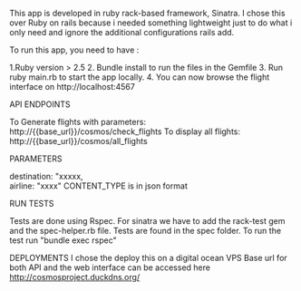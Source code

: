 This app is developed in ruby rack-based framework, Sinatra. I chose this over Ruby on rails because i needed something lightweight just to do 
what i only need and ignore the additional configurations rails add.

To run this app, you need to have :

1.Ruby version > 2.5
2. Bundle install to run the files in the Gemfile
3. Run ruby main.rb to start the app locally.
4. You can now browse the flight interface on http://localhost:4567

API ENDPOINTS

To Generate flights with parameters: http://{{base_url}}/cosmos/check_flights
To display all flights: http://{{base_url}}/cosmos/all_flights

PARAMETERS 

destination: "xxxxx, <br>
airline: "xxxx" 
CONTENT_TYPE is in json format


RUN TESTS

Tests are done using Rspec. For sinatra we have to add the rack-test gem and the spec-helper.rb file. Tests are found in the spec folder.
To run the test run "bundle exec rspec"

DEPLOYMENTS 
I chose the deploy this on a digital ocean VPS
Base url for both API and the web interface can be accessed here http://cosmosproject.duckdns.org/
